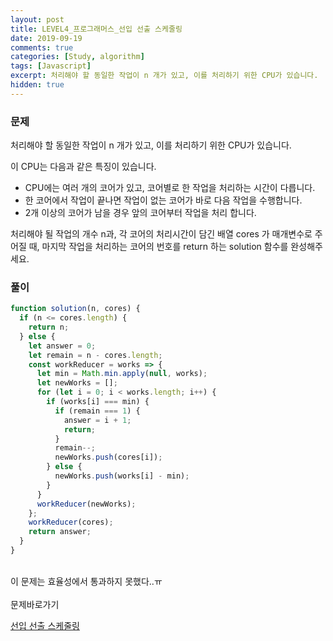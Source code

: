 ```yaml
---
layout: post
title: LEVEL4_프로그래머스_선입 선출 스케줄링
date: 2019-09-19
comments: true
categories: [Study, algorithm]
tags: [Javascript]
excerpt: 처리해야 할 동일한 작업이 n 개가 있고, 이를 처리하기 위한 CPU가 있습니다.
hidden: true
---
```


### 문제

처리해야 할 동일한 작업이 n 개가 있고, 이를 처리하기 위한 CPU가 있습니다.

이 CPU는 다음과 같은 특징이 있습니다.

- CPU에는 여러 개의 코어가 있고, 코어별로 한 작업을 처리하는 시간이 다릅니다.
- 한 코어에서 작업이 끝나면 작업이 없는 코어가 바로 다음 작업을 수행합니다.
- 2개 이상의 코어가 남을 경우 앞의 코어부터 작업을 처리 합니다.

처리해야 될 작업의 개수 n과, 각 코어의 처리시간이 담긴 배열 cores 가 매개변수로 주어질 때, 마지막 작업을 처리하는 코어의 번호를 return 하는 solution 함수를 완성해주세요.

### 풀이

```javascript
function solution(n, cores) {
  if (n <= cores.length) {
    return n;
  } else {
    let answer = 0;
    let remain = n - cores.length;
    const workReducer = works => {
      let min = Math.min.apply(null, works);
      let newWorks = [];
      for (let i = 0; i < works.length; i++) {
        if (works[i] === min) {
          if (remain === 1) {
            answer = i + 1;
            return;
          }
          remain--;
          newWorks.push(cores[i]);
        } else {
          newWorks.push(works[i] - min);
        }
      }
      workReducer(newWorks);
    };
    workReducer(cores);
    return answer;
  }
}
```

<br>
<div class='innerBox'>이 문제는 효율성에서 통과하지 못했다..ㅠ</div>

<br>
<span class="reference">문제바로가기</span>

[선입 선출 스케줄링](https://programmers.co.kr/learn/courses/30/lessons/12920)

